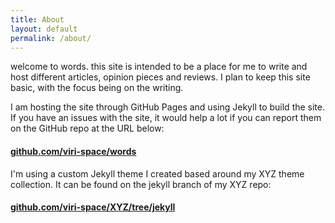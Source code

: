 ```yaml
---
title: About
layout: default
permalink: /about/
---
```


welcome to words. this site is intended to be a place for me to write and host different articles, opinion pieces and reviews. I plan to keep this site basic, with the focus being on the writing.

I am hosting the site through GitHub Pages and using Jekyll to build the site. If you have an issues with the site, it would help a lot if you can report them on the GitHub repo at the URL below:
#### [github.com/viri-space/words](https://github.com/viri-space/words)

I'm using a custom Jekyll theme I created based around my XYZ theme collection. It can be found on the jekyll branch of my XYZ repo:
#### [github.com/viri-space/XYZ/tree/jekyll](https://github.com/viri-space/XYZ/tree/jekyll)
